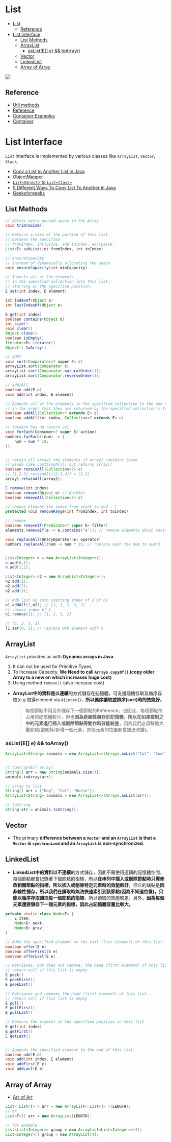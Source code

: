 
# List

- [List](#list)
  - [Reference](#reference)
- [List Interface](#list-interface)
  - [List Methods](#list-methods)
  - [ArrayList](#arraylist)
    - [asList(E[] e) && toArray()](#asliste-e--toarray)
  - [Vector](#vector)
  - [LinkedList](#linkedlist)
  - [Array of Array](#array-of-array)

![](https://i.imgur.com/B0TSLRj.png)  

## Reference 
- [Util methods](https://jax-work-archive.blogspot.com/2015/02/java-setlistmap.html)
- [Reference](https://github.com/CyC2018/CS-Notes/blob/master/notes/Java%20%E5%AE%B9%E5%99%A8.md)
- [Container Examples](https://www.bookstack.cn/read/java-se6/docs-ch13.md)
- [Container](https://www.bookstack.cn/read/java-se6/docs-ch13.md#%E7%AC%AC%2013%20%E7%AB%A0%20%E7%89%A9%E4%BB%B6%E5%AE%B9%E5%99%A8%EF%BC%88Container%EF%BC%89)

# List Interface
`List` interface is implemented by various classes like `ArrayList`, `Vector`, `Stack`.

- [Copy a List to Another List in Java](https://www.baeldung.com/java-copy-list-to-another)  
- [ObjectMapper](https://kucw.github.io/blog/2020/6/java-jackson/)    
- [`List<Object>` to `List<Class>`](https://stackoverflow.com/questions/30463443/convert-listobject-to-listcustomclass)   
- [5 Different Ways To Copy List To Another In Java](https://medium.com/codex/the-different-ways-to-copy-list-to-another-in-java-8db4ead985d8)  
- [Geeksforgeeks](https://www.geeksforgeeks.org/list-interface-java-examples/)

## List Methods

```java
// delete extra unused-space in the Array 
void trimToSize()

// Returns a view of the portion of this list 
// between the specified 
// fromIndex, inclusive, and toIndex, exclusive.
List<E> subList(int fromIndex, int toIndex)

// ensureCapacity 
// instead of dynamically allocating the space 
void ensureCapacity(int minCapacity)

// Inserts all of the elements 
// in the specified collection into this list, 
// starting at the specified position.
E set(int index, E element)

int	indexOf(Object o)
int	lastIndexOf(Object o)
```

```java
E get(int index)
boolean	contains(Object o)   
int	size()
void clear()
Object clone()
boolean	isEmpty()
Iterator<E>	iterator()  
Object[] toArray()  

// SORT
void sort(Comparator<? super E> c)
arrayList.sort(Comparator c)
arrayList.sort(Comparator.naturalOrder()); 
arrayList.sort(Comparator.reverseOrder());

// add/All
boolean	add(E e)  
void add(int index, E element)

// Appends all of the elements in the specified collection to the end of this list, 
// in the order that they are returned by the specified collection's Iterator.
boolean	addAll(Collection<? extends E> c)
boolean	addAll(int index, Collection<? extends E> c)

// foreach has no return val
void forEach(Consumer<? super E> action)
numbers.forEach((num) -> {
    num = num * 10;
});


// retain all array2 the elements if array1 contains these.
// kinda like containsAll() but returns array[]   
boolean retainAll(Collection<?> c)
// [1,2,3].retainAll([2,3,4]) = [2,3]
array1.retainAll(array2);

E remove(int index)
boolean	remove(Object o) // HashSet
boolean	removeAll(Collection<?> c)

// remove element the index from start to end - 1
protected void removeRange(int fromIndex, int toIndex)

// remove
boolean	removeIf(Predicate<? super E> filter)
elements.removeIf(e -> e.contains("a")); // remove elements which contains "a"

void replaceAll(UnaryOperator<E> operator)
numbers.replaceAll(num -> num * 2); // replace each the num to num*2 


List<Integer> n = new ArrayList<Integer>():
n.add(0,1);
n.add(1,2);

List<Integer> n2 = new ArrayList<Integer>();
n2.add(1);
n2.add(2);
n2.add(3);

// Add list n2 into starting index of 2 of n1
n1.addAll(1,n2); // [1, 1, 2, 3, 2] 
// remove index of 1 
n1.remove(1); // [1, 2, 3, 2]

// [5, 2, 3, 2]
l1.set(0, 5); // replace 0th element with 5 
```

## ArrayList
`ArrayList` provides us with **Dynamic arrays in Java**.  
1. It can not be used for Primitive Types, 
2. To Increase Capacity. **We Need to call `Arrays.copyOf()` (copy older Array to a new on which increases huge cost)**
3. Using method `remove()` (also increase cost)

- **ArrayList中的資料是以連續**的方式儲存在記憶體，可支援隨機存取及循序存取(e.g 取得element via `A[index]`)，**所以循序讀取或排序(sort)時的效能好**。
  > 每個節點不用另外儲存下一個節點的Reference，也因此，每個節點所占用的記憶體較少，但也**因為是線性儲存於記憶體，所以在如果要對之中的元素進行插入或刪除節點等動作時效能較差**，因為我們必須移動大量節點(當刪掉/新增一個元素，其他元素的位置都會被迫改變)。


### asList(E[] e) && toArray()
```java
ArrayList<String> animals = new ArrayList<>(Arrays.asList("Cat", "Cow", "Dog"));


// toArray(E[] array)
String[] arr = new String[animals.size()];
animals.toArray(arr);

// array to list 
String[] arr = {"Dog", "Cat", "Horse"};
ArrayList<String> animals = new ArrayList<>(Arrays.asList(arr));

// toString
String str = animals.toString();
```



## Vector

- The primary **difference between a `Vector` and an `ArrayList` is that a `Vector` is `synchronized` and an `ArrayList` is non-synchronized**.


## LinkedList

- **LinkedList中的資料以不連續**的方式儲存，因此不需使用連續的記憶體空間，每個節點都會記錄著下個節點的指標，所以**在串列中插入或刪除節點時只需修改相關節點的指標，所以插入或刪除特定元素時的效能較好**。但它的缺點是**因非線性儲存，所以我們在讀取時無法快速索引到該節點(因為不知道位置)，只能以循序存取讀取每一個節點的指標**，所以讀取的效能較差。另外，**因為每個元素還要儲存下一個元素的指標，因此占記憶體容量比較大。**


```java
private static class Node<E> {
    E item;
    Node<E> next;
    Node<E> prev;
}

// Adds the specified element as the tail (last element) of this list.
boolean	offer(E e)
boolean	offerFirst(E e)
boolean	offerLast(E e)

// Retrieves, but does not remove, the head (first element) of this list.
// return null if this list is empty
E peek()
E peekFirst()
E peekLast()

// Retrieves and removes the head (first element) of this list.
// return null if this list is empty
E poll()
E pollFirst()
E pollLast()

// Returns the element at the specified position in this list.
E get(int index)
E getFirst()
E getLast()


// Appends the specified element to the end of this list.
boolean	add(E e)
void add(int index, E element)
void addFirst(E e)
void addLast(E e)
``` 

## Array of Array

- [Arr of Arr](https://stackoverflow.com/questions/8559092/how-can-i-create-an-array-of-arraylists)

```java
List< List<T> > arr = new ArrayList< List<T> >(LENGTH);
// or 
List<T>[] arr = new ArrayList[LENGTH];

// for example
List<List<Integer>> group = new ArrayList<List<Integer>>(4);
List<Integer>[] group = new ArrayList[4];
```

